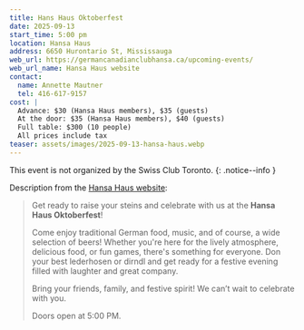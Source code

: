 ```yaml
---
title: Hans Haus Oktoberfest
date: 2025-09-13
start_time: 5:00 pm
location: Hansa Haus
address: 6650 Hurontario St, Mississauga
web_url: https://germancanadianclubhansa.ca/upcoming-events/
web_url_name: Hansa Haus website
contact:
  name: Annette Mautner
  tel: 416-617-9157
cost: |
  Advance: $30 (Hansa Haus members), $35 (guests)
  At the door: $35 (Hansa Haus members), $40 (guests)
  Full table: $300 (10 people)
  All prices include tax
teaser: assets/images/2025-09-13-hansa-haus.webp
---
```


This event is not organized by the Swiss Club Toronto.
{: .notice--info }

Description from the [Hansa Haus website][hhweb]:

> Get ready to raise your steins and celebrate with us at the **Hansa Haus
> Oktoberfest**!
>
> Come enjoy traditional German food, music, and of course, a wide selection of
> beers! Whether you're here for the lively atmosphere, delicious food, or fun
> games, there's something for everyone. Don your best lederhosen or dirndl and
> get ready for a festive evening filled with laughter and great company.
>
> Bring your friends, family, and festive spirit! We can’t wait to celebrate with
> you.
>
> Doors open at 5:00 PM.

[hhweb]: <{{ page.web_url }}>
